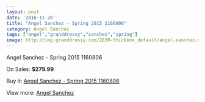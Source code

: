```yaml
---
layout: post
date: '2016-11-26'
title: "Angel Sanchez - Spring 2015 1160806"
category: Angel Sanchez
tags: ["angel","granddressy","sanchez","spring"]
image: http://img.granddressy.com/2830-thickbox_default/angel-sanchez-spring-2015-1160806.jpg
---
```

Angel Sanchez - Spring 2015 1160806

On Sales: **$279.99**
<a href="https://www.granddressy.com/en/angel-sanchez/2340-angel-sanchez-spring-2015-1160806.html"><amp-img layout="responsive" width="600" height="600" src="//img.granddressy.com/2830-thickbox_default/angel-sanchez-spring-2015-1160806.jpg" alt="Angel Sanchez - Spring 2015 1160806 0" /></a>

Buy it: [Angel Sanchez - Spring 2015 1160806](https://www.granddressy.com/en/angel-sanchez/2340-angel-sanchez-spring-2015-1160806.html "Angel Sanchez - Spring 2015 1160806")

View more: [Angel Sanchez](https://www.granddressy.com/en/106-angel-sanchez "Angel Sanchez")